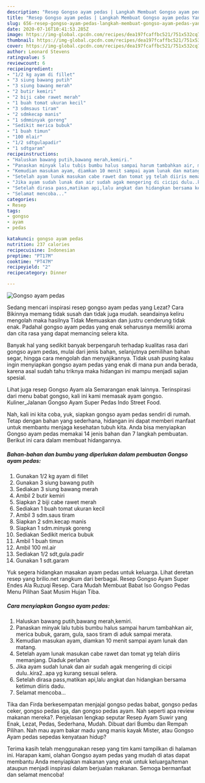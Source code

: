 ```yaml
---
description: "Resep Gongso ayam pedas | Langkah Membuat Gongso ayam pedas Yang Bikin Ngiler"
title: "Resep Gongso ayam pedas | Langkah Membuat Gongso ayam pedas Yang Bikin Ngiler"
slug: 656-resep-gongso-ayam-pedas-langkah-membuat-gongso-ayam-pedas-yang-bikin-ngiler
date: 2020-07-16T10:41:53.285Z
image: https://img-global.cpcdn.com/recipes/dea197fcaffbc521/751x532cq70/gongso-ayam-pedas-foto-resep-utama.jpg
thumbnail: https://img-global.cpcdn.com/recipes/dea197fcaffbc521/751x532cq70/gongso-ayam-pedas-foto-resep-utama.jpg
cover: https://img-global.cpcdn.com/recipes/dea197fcaffbc521/751x532cq70/gongso-ayam-pedas-foto-resep-utama.jpg
author: Leonard Stevens
ratingvalue: 5
reviewcount: 6
recipeingredient:
- "1/2 kg ayam di fillet"
- "3 siung bawang putih"
- "3 siung bawang merah"
- "2 butir kemiri"
- "2 biji cabe rawet merah"
- "1 buah tomat ukuran kecil"
- "3 sdmsaus tiram"
- "2 sdmkecap manis"
- "1 sdmminyak goreng"
- "Sedikit merica bubuk"
- "1 buah timun"
- "100 mlair"
- "1/2 sdtgulapadir"
- "1 sdtgaram"
recipeinstructions:
- "Haluskan bawang putih,bawang merah,kemiri."
- "Panaskan minyak lalu tubis bumbu halus sampai harum tambahkan air, merica bubuk, garam, gula, saos tiram di aduk sampai merata."
- "Kemudian masukan ayam, diamkan 10 menit sampai ayam lunak dan matang."
- "Setelah ayam lunak masukan cabe rawet dan tomat yg telah diiris memanjang. Diaduk perlahan"
- "Jika ayam sudah lunak dan air sudah agak mengering di cicipi dulu..kira2..apa yg kurang sesuai selera."
- "Setelah dirasa pass,matikan api,lalu angkat dan hidangkan bersama ketimun diiris dadu."
- "Selamat mencoba..."
categories:
- Resep
tags:
- gongso
- ayam
- pedas

katakunci: gongso ayam pedas 
nutrition: 237 calories
recipecuisine: Indonesian
preptime: "PT17M"
cooktime: "PT47M"
recipeyield: "2"
recipecategory: Dinner

---
```



![Gongso ayam pedas](https://img-global.cpcdn.com/recipes/dea197fcaffbc521/751x532cq70/gongso-ayam-pedas-foto-resep-utama.jpg)

Sedang mencari inspirasi resep gongso ayam pedas yang Lezat? Cara Bikinnya memang tidak susah dan tidak juga mudah. seandainya keliru mengolah maka hasilnya Tidak Memuaskan dan justru cenderung tidak enak. Padahal gongso ayam pedas yang enak seharusnya memiliki aroma dan cita rasa yang dapat memancing selera kita.

Banyak hal yang sedikit banyak berpengaruh terhadap kualitas rasa dari gongso ayam pedas, mulai dari jenis bahan, selanjutnya pemilihan bahan segar, hingga cara mengolah dan menyajikannya. Tidak usah pusing kalau ingin menyiapkan gongso ayam pedas yang enak di mana pun anda berada, karena asal sudah tahu triknya maka hidangan ini mampu menjadi sajian spesial.

Lihat juga resep Gongso Ayam ala Semarangan enak lainnya. Terinspirasi dari menu babat gongso, kali ini kami memasak ayam gongso. Kuliner_Jalanan Gongso Ayam Super Pedas Indo Street Food.


Nah, kali ini kita coba, yuk, siapkan gongso ayam pedas sendiri di rumah. Tetap dengan bahan yang sederhana, hidangan ini dapat memberi manfaat untuk membantu menjaga kesehatan tubuh kita. Anda bisa menyiapkan Gongso ayam pedas memakai 14 jenis bahan dan 7 langkah pembuatan. Berikut ini cara dalam membuat hidangannya.

<!--inarticleads1-->

##### Bahan-bahan dan bumbu yang diperlukan dalam pembuatan Gongso ayam pedas:

1. Gunakan 1/2 kg ayam di fillet
1. Gunakan 3 siung bawang putih
1. Sediakan 3 siung bawang merah
1. Ambil 2 butir kemiri
1. Siapkan 2 biji cabe rawet merah
1. Sediakan 1 buah tomat ukuran kecil
1. Ambil 3 sdm.saus tiram
1. Siapkan 2 sdm.kecap manis
1. Siapkan 1 sdm.minyak goreng
1. Sediakan Sedikit merica bubuk
1. Ambil 1 buah timun
1. Ambil 100 ml.air
1. Sediakan 1/2 sdt,gula.padir
1. Gunakan 1 sdt.garam


Yuk segera hidangkan masakan ayam pedas untuk keluarga. Lihat deretan resep yang brilio.net rangkum dari berbagai. Resep Gongso Ayam Super Endes Ala Ruzuqi Resep. Cara Mudah Membuat Babat Iso Gongso Pedas Menu Pilihan Saat Musim Hujan Tiba. 

<!--inarticleads2-->

##### Cara menyiapkan Gongso ayam pedas:

1. Haluskan bawang putih,bawang merah,kemiri.
1. Panaskan minyak lalu tubis bumbu halus sampai harum tambahkan air, merica bubuk, garam, gula, saos tiram di aduk sampai merata.
1. Kemudian masukan ayam, diamkan 10 menit sampai ayam lunak dan matang.
1. Setelah ayam lunak masukan cabe rawet dan tomat yg telah diiris memanjang. Diaduk perlahan
1. Jika ayam sudah lunak dan air sudah agak mengering di cicipi dulu..kira2..apa yg kurang sesuai selera.
1. Setelah dirasa pass,matikan api,lalu angkat dan hidangkan bersama ketimun diiris dadu.
1. Selamat mencoba...


Tika dan Firda berkesempatan menjajal gongso pedas babat, gongso pedas ceker, gongso pedas iga, dan gongso pedas ayam. Nah seperti apa review makanan mereka?. Penjelasan lengkap seputar Resep Ayam Suwir yang Enak, Lezat, Pedas, Sederhana, Mudah. Dibuat dari Bumbu dan Rempah Pilihan. Nah mau ayam bakar madu yang manis kayak Mister, atau Gongso Ayam pedas sepedas kenyataan hidup? 

Terima kasih telah menggunakan resep yang tim kami tampilkan di halaman ini. Harapan kami, olahan Gongso ayam pedas yang mudah di atas dapat membantu Anda menyiapkan makanan yang enak untuk keluarga/teman ataupun menjadi inspirasi dalam berjualan makanan. Semoga bermanfaat dan selamat mencoba!
